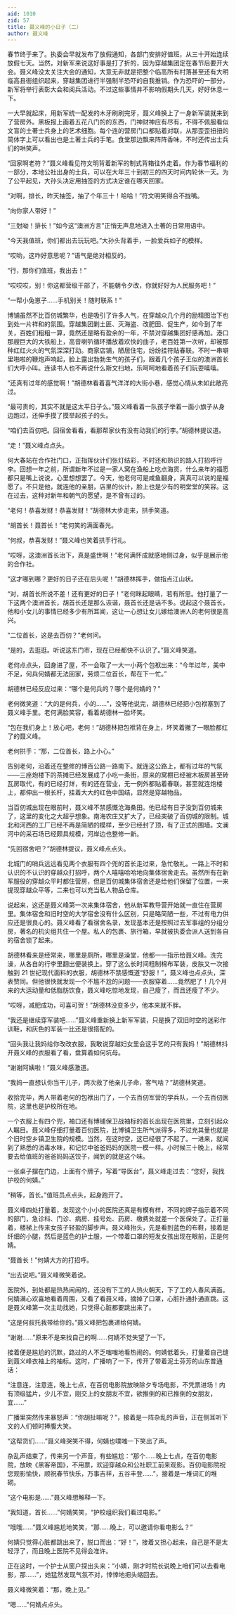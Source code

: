 ```yaml
---
aid: 1010
zid: 57
title: 聂义峰的小日子（二）
author: 聂义峰
---
```


春节终于来了。执委会早就发布了放假通知，各部门安排好值班，从三十开始连续放假七天。当然，对新军来说这好事是打了折的，因为穿越集团定在春节后要开大会。聂义峰没太关注大会的通知，大意无非就是把整个临高所有村落甚至还有大明临高县衙组织起来，穿越集团进行半强制半恐吓的自我推销。作为恐吓的一部分，新军将举行表彰大会和阅兵活动。不过这些事情并不影响假期头几天，好好休息一下。

一大早就起床，用新军统一配发的木牙刷刷完牙，聂义峰换上了一身新军装就来到了营房外。黑板报上画着五花八门的的东西，门神财神应有尽有，不得不佩服看似文盲的土著士兵身上的艺术细胞。每个连的营房门口都贴着对联，从那歪歪扭扭的简体字上可以看出也是土著士兵的手笔。食堂那边飘来阵阵香味，不时还传出士兵们的哄笑声。

“回家啊老符？”聂义峰看见符文明背着新军的制式背箱往外走着。作为春节福利的一部分，本地公社出身的士兵，可以在大年三十到初三的四天时间内轮休一天。为了公平起见，大孙头决定用抽签的方式决定谁在哪天回家。

“对啊，排长，昨天抽签，抽了个年三十！哈哈！”符文明笑得合不拢嘴。

“向你家人带好！”

“三尅呦！排长！”如今这“澳洲方言”正悄无声息地进入土著的日常用语中。

“今天我值班，你们都出去玩玩吧。”大孙头背着手，一脸爱兵如子的模样。

“哎哟，这咋好意思呢？”语气是绝对相反的。

“行，那你们值班，我出去！”

“哎哎哎，别！你这都营级干部了，不能朝令夕改，你就好好为人民服务吧！”

“一帮小兔崽子……手机别关！随时联系！”

博铺虽然不比百仞城繁华，也是吸引了许多人气，在穿越众几个月的励精图治下也到处一片祥和的氛围。穿越集团剿土匪、灭海盗、改肥田、促生产，如今到了年关，百姓们粗粗一算，竟然还是略有盈余的一年，不禁对穿越集团好感再加。港口那艘巨大的大铁船上，高音喇叭循环播放着欢快的曲子，老百姓第一次听，却被那种红红火火的气氛深深打动。商家店铺，陋居住宅，纷纷挂符贴春联。不时一串噼里啪啦的鞭炮声响起，脸上露出勃勃生气的孩子们，跟着几个孩子王似的澳洲首长们大呼小叫。连读书人也不再说什么斯文扫地，乐呵呵地看着孩子们玩耍嘻嘻。

“还真有过年的感觉啊！”胡德林看着喜气洋洋的大街小巷，感觉心情从未如此敞亮过。

“最可贵的，其实不就是这太平日子么。”聂义峰看着一队孩子举着一面小旗子从身边跑过，还伸手摸了摸举起孩子的头。

“咱们去百仞吧。回宿舍看看，看那帮家伙有没有动我们的行李。”胡德林提议道。

“走！”聂义峰点点头。

何大春站在合作社门口，正指挥伙计们张灯结彩，不时还和熟识的路人打招呼行李。回想一年之前，所谓新年不过是一家人窝在渔船上吃点海货，什么来年的福愿都只是嘴上说说，心里想想罢了。今天，他老何可是咸鱼翻身，真真可以说的是福愿了。不只是他，就连他的亲朋，店里的伙计，脸上也是少有的明堂堂的笑容。这在过去，这种对新年和朝气的愿望，是不曾有过的。

“老何！恭喜发财！恭喜发财！”胡德林大步走来，拱手笑道。

“胡首长！聂首长！”老何笑的满面春光。

“何叔，恭喜发财！”聂义峰也笑着拱手行礼。

“哎呀，这澳洲首长治下，真是盛世啊！”老何满怀成就感地侧过身，似乎是展示他的合作社。

“这才哪到哪？更好的日子还在后头呢！”胡德林挥手，做指点江山状。

“对，胡首长所说不差！还有更好的日子！”老何眯起眼睛，若有所思。他打量了一下这两个澳洲首长，胡首长还是那么诙谐，聂首长还是话不多。说起这个聂首长，他和小女儿的事情已经多少有所耳闻，这让一心想让女儿嫁给澳洲人的老何很是高兴。

“二位首长，这是去百仞？”老何问。

“是的，去逛逛。听说这东门市，现在已经都快不认识了。”聂义峰笑道。

老何点点头，回身进了屋，不一会取了一大一小两个包袱出来：“今年过年，美中不足，何兵何婧都无法回家，劳烦二位首长，帮在下一忙。”

胡德林已经反应过来：“哪个是何兵的？哪个是何婧的？”

老何微笑道：“大的是何兵，小的……”，没等他说完，胡德林已经把小包袱塞到了聂义峰手里。老何满脸笑容，看着胡德林一脸坏笑。

“包在我们身上！放心吧，老何！”胡德林把包袱背在身上，坏笑着撇了一眼脸都红了的聂义峰。

老何拱手：“那，二位首长，路上小心。”

告别老何，沿着还在整修的博百公路一路南下。就连这公路上，都有过年的气氛——三座炮楼下的茶摊已经发展成了小吃一条街，原来的窝棚已经被木板房甚至砖瓦房取代，有的已经打烊，有的还在营业，无一例外都贴着春联。甚至就连炮楼上，都伸出一根长杆，挂着大大的红色中国结，显然是穿越物品。

当百仞城出现在眼前时，聂义峰不禁感慨沧海桑田。他已经有日子没到百仞城来了，这里的变化之大超乎想象。南海农庄又扩大了，已经突破了百仞城的限制。城北和河西的工厂已经不再是简陋的模样，至少已经封了顶，有了正式的围墙。文澜河中的采石场已经颇具规模，河岸边也整修一新。

“先回宿舍吧？”胡德林提议，聂义峰点点头。

北城门的哨兵远远看见两个衣服有四个兜的首长走过来，急忙敬礼。一路上不时和认识的不认识的穿越众打招呼，两个人嘻嘻哈哈地向集体宿舍走去。虽然所有在新军服役的穿越众平时都住营房，但是百仞城集体宿舍还是给他们保留了位置，一来提现穿越众平等，二来也可以充当私人物品仓库。

说起来，这还是聂义峰第一次来集体宿舍，他从新军教导营开始就一直住在营房里。集体宿舍和旧时空的大学宿舍没有什么区别，只是略简陋一些，不过有电力供应还是很良心的。聂义峰看了看宿舍名录，发现基本还是按照过去军事组的分组分房，著名的机尖组共住一个屋。私人的包裹、旅行箱，早就被执委会派人送到各自的宿舍锁了起来。

胡德林看来是经常来，哪里是厕所，哪里是澡堂，他都一一指示给聂义峰。洗完澡，从各自的行李里翻出便装换上。穿了这么长时间粗制棉布军装，皮肤又一次接触到 21 世纪现代面料的衣服，胡德林不禁感慨道“舒服！”，聂义峰也点点头，深表赞同。但他很快就发现一个不尴不尬的问题——衣服穿着……竟然肥了！几个月来的大运动量和低脂肪饮食，聂义峰吃惊地发现，自己瘦了，而且还瘦了不少。

“哎呀，减肥成功，可喜可贺！”胡德林没变多少，他本来就不胖。

“我还是继续穿军装吧……”聂义峰重新换上新军军装，只是换了双旧时空的迷彩作训鞋，和灰色的军装一比还是很搭配的。

“回头我让我妈给你改改衣服，我敢说穿越妇女里会这手艺的只有我妈！”胡德林抖开聂义峰的衣服看了看，盘算着如何坑母。

“谢谢阿姨啦！”聂义峰感激道。

“我妈一直想认你当干儿子，两次救了他亲儿子命，客气啥？”胡德林笑道。

收拾完毕，两人带着老何的包袱出门了，一个去百仞军营的学兵队，一个去百仞医院，这里也是护校所在地。

一个衣服上有四个兜，袖口还有博铺保卫战袖标的首长出现在医院里，立刻引起众人瞩目。聂义峰仔细打量着百仞医院，比博铺卫生所气派得多，不过充其量也就是个旧时空乡镇卫生院的规模。当然，在这时空，这已经很了不起了。一进来，就闻到了熟悉的消毒水味，和记忆中爸爸妈妈的医院一模一样。小时候三十晚上，经常要去给值班的爸爸妈妈送饺子，闻到的就是这个味。

一张桌子摆在门边，上面有个牌子，写着“导医台”，聂义峰走过去：“您好，我找护校的何婧。”

“稍等，首长。”值班员点点头，起身跑开了。

聂义峰四处打量着，发现这个小小的医院还真是有模有样，不同的牌子指示着不同的部门，急诊科、门诊、病房、挂号处、药房、缴费处就差一个医保处了。正打量着，楼梯上传来女孩子轻盈的脚步声。聂义峰抬头，先是看到蓝色的布鞋，接着是纤细的小腿，然后是蓝色的护士服，一个带着口罩的短发女孩出现在眼前，正是何婧。

“聂首长！”何婧大方的打招呼。

“出去说吧。”聂义峰微笑着说。

医院外，到处都是热热闹闹的，还没有下工的人热火朝天，下了工的人春风满面。何婧满心欢喜地看着周围，又看了看聂义峰，摘掉了口罩，心脏扑通扑通直跳。这是聂义峰第一次主动找她，只觉得心脏都要跳出来了。

“这是何叔托我带给你的。”聂义峰把包裹递给何婧。

“谢谢……”原来不是来找自己的啊……何婧不觉失望了一下。

接着便是尴尬的沉默，路过的人不乏嗤嗤地看热闹的。何婧低着头，打量着自己缝到聂义峰衣袖上的袖标。这时，广播响了一下，传开了带着泥土芬芳的山东普通话：

“注意连，注意连，晚上七点，在百仞电影院放映除夕专场电影，不凭票进场！内有顶级猛片，少儿不宜，刚交上的女朋友不宜，欲推倒的和已推倒的女朋友，宜……”

广播里突然传来暴怒声：“你胡扯嘛呢？”，接着是一阵杂乱的声音，正在侧耳听下文的人们顿时捧腹大笑。

“这帮货们……”聂义峰哭笑不得，何婧也噗嗤一下笑出了声。

杂乱声结束了，传来另一个声音，有些尴尬：“那个……晚上七点，在百仞电影院，放映《黑客帝国》，不用票，欢迎穿越众和公社职工前来观影。百仞电影院祝您观影愉快，顺祝春节快乐，万事吉祥，五谷丰登……”，接着是一堆词汇的堆砌。

“这个电影是……”聂义峰想解释一下。

“我知道，首长……”何婧笑笑，“护校组织我们看过电影。”

“哦哦……”聂义峰尴尬地笑笑，“那……晚上，可以邀请你看电影么？”

何婧只觉得心脏都跳出来了，脱口而出：“好！”，接着又担心起来，自己是不是太轻浮了，而且晚上医院不见得会准许。

正在这时，一个护士从窗户探出头来：“小婧，刚才时院长说晚上咱们可以去看电影，那……”，她猛然发现气氛不对，悻悻地把头缩回去。

聂义峰微笑着：“那，晚上见。”

“嗯……”何婧点点头。
